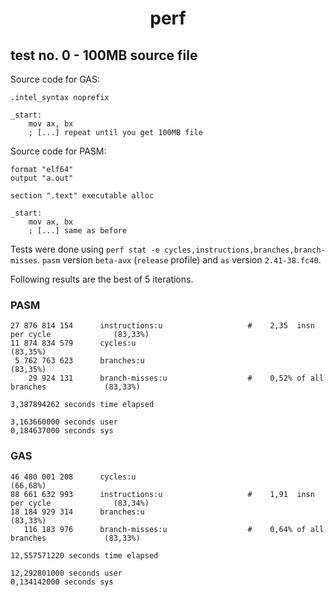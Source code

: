 <div align=center>
    <h1>perf</h1>
</div>

## test no. 0 - 100MB source file

Source code for GAS:

```
.intel_syntax noprefix

_start:
    mov ax, bx
    ; [...] repeat until you get 100MB file
```

Source code for PASM:

```
format "elf64"
output "a.out"

section ".text" executable alloc

_start:
    mov ax, bx
    ; [...] same as before
```

Tests were done using `perf stat -e cycles,instructions,branches,branch-misses`. `pasm` version `beta-avx` (`release` profile) and `as` version `2.41-38.fc40`.

Following results are the best of 5 iterations.

### PASM

```
27 876 814 154      instructions:u                   #    2,35  insn per cycle              (83,33%)
11 874 834 579      cycles:u                                                                (83,35%)
 5 762 763 623      branches:u                                                              (83,35%)
    29 924 131      branch-misses:u                  #    0,52% of all branches             (83,33%)

3,387894262 seconds time elapsed

3,163660000 seconds user
0,184637000 seconds sys
```

### GAS

```
46 480 001 208      cycles:u                                                                (66,68%)
88 661 632 993      instructions:u                   #    1,91  insn per cycle              (83,34%)
18 184 929 314      branches:u                                                              (83,33%)
   116 183 976      branch-misses:u                  #    0,64% of all branches             (83,33%)

12,557571220 seconds time elapsed

12,292801000 seconds user
0,134142000 seconds sys
```
